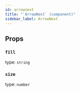 ```yaml
---
id: arrownext
title: "`ArrowNext` (component)"
sidebar_label: ArrowNext
---
```



Props
-----

### `fill`

type: `string`


### `size`

type: `number`

